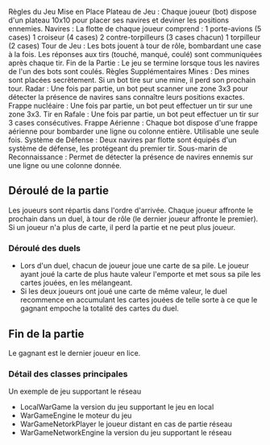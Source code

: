 Règles du Jeu
Mise en Place
Plateau de Jeu : Chaque joueur (bot) dispose d'un plateau 10x10 pour placer ses navires et deviner les positions ennemies.
Navires : La flotte de chaque joueur comprend :
1 porte-avions (5 cases)
1 croiseur (4 cases)
2 contre-torpilleurs (3 cases chacun)
1 torpilleur (2 cases)
Tour de Jeu : Les bots jouent à tour de rôle, bombardant une case à la fois. Les réponses aux tirs (touché, manqué, coulé) sont communiquées après chaque tir.
Fin de la Partie : Le jeu se termine lorsque tous les navires de l'un des bots sont coulés.
Règles Supplémentaires
Mines : Des mines sont placées secrètement. Si un bot tire sur une mine, il perd son prochain tour.
Radar : Une fois par partie, un bot peut scanner une zone 3x3 pour détecter la présence de navires sans connaître leurs positions exactes.
Frappe nucléaire : Une fois par partie, un bot peut effectuer un tir sur une zone 3x3.
Tir en Rafale : Une fois par partie, un bot peut effectuer un tir sur 3 cases consécutives.
Frappe Aérienne : Chaque bot dispose d'une frappe aérienne pour bombarder une ligne ou colonne entière. Utilisable une seule fois.
Système de Défense : Deux navires par flotte sont équipés d'un système de défense, les protégeant du premier tir.
Sous-marin de Reconnaissance : Permet de détecter la présence de navires ennemis sur une ligne ou une colonne donnée.

## Déroulé de la partie

Les joueurs sont répartis dans l'ordre d'arrivée. Chaque joueur affronte le prochain dans un duel, à tour de rôle (le dernier joueur affronte le premier). Si un joueur n'a plus de carte, il perd la partie et ne peut plus joueur.

### Déroulé des duels

* Lors d'un duel, chacun de joueur joue une carte de sa pile. Le joueur ayant joué la carte de plus haute valeur l'emporte et met sous sa pile les cartes jouées, en les mélangeant.
* Si les deux joueurs ont joué une carte de même valeur, le duel recommence en accumulant les cartes jouées de telle sorte à ce que le gagnant empoche la totalité des cartes du duel.

## Fin de la partie

Le gagnant est le dernier joueur en lice.

### Détail des classes principales

Un exemple de jeu supportant le réseau

* LocalWarGame la version du jeu supportant le jeu en local
* WarGameEngine le moteur du jeu
* WarGameNetorkPlayer le joueur distant en cas de partie réseau
* WarGameNetworkEngine la version du jeu supportant le réseau





